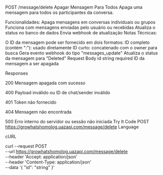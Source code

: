 POST
/message/delete
Apagar Mensagem Para Todos
Apaga uma mensagem para todos os participantes da conversa.

Funcionalidades:
Apaga mensagens em conversas individuais ou grupos
Funciona com mensagens enviadas pelo usuário ou recebidas
Atualiza o status no banco de dados
Envia webhook de atualização
Notas Técnicas:

O ID da mensagem pode ser fornecido em dois formatos:
ID completo (contém ":"): usado diretamente
ID curto: concatenado com o owner para busca
Gera evento webhook do tipo "messages_update"
Atualiza o status da mensagem para "Deleted"
Request
Body
id
string
required
ID da mensagem a ser apagada

Responses

200
Mensagem apagada com sucesso

400
Payload inválido ou ID de chat/sender inválido

401
Token não fornecido

404
Mensagem não encontrada

500
Erro interno do servidor ou sessão não iniciada
Try It
Code
POST
https://growhatshomolog.uazapi.com/message/delete
Language

cURL

curl --request POST \
  --url https://growhatshomolog.uazapi.com/message/delete \
  --header 'Accept: application/json' \
  --header 'Content-Type: application/json' \
  --data '{
  "id": "string"
}'